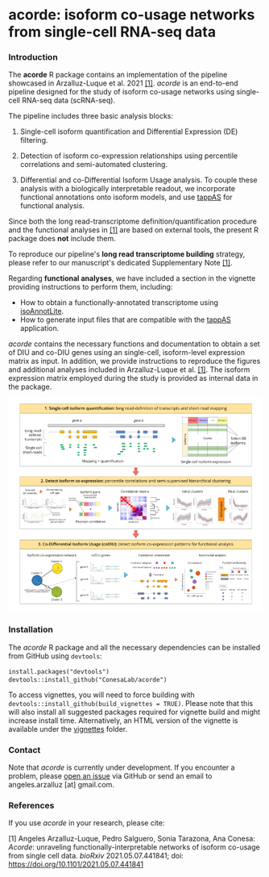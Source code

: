 # acorde: isoform co-usage networks from single-cell RNA-seq data

### Introduction
The **acorde** R package contains an implementation of the pipeline showcased in
Arzalluz-Luque et al. 2021 [[1]](#1). *acorde* is an end-to-end pipeline designed 
for the study of isoform co-usage networks using single-cell RNA-seq data (scRNA-seq). 

The pipeline includes three basic analysis blocks:

1. Single-cell isoform quantification and Differential Expression (DE) filtering. 

2. Detection of isoform co-expression relationships using percentile correlations
and semi-automated clustering.

3. Differential and co-Differential Isoform Usage analysis. To couple these 
analysis with a biologically interpretable readout, we incorporate functional 
annotations onto isoform models, and use 
[tappAS](https://github.com/ConesaLab/tappAS) for functional analysis.

Since both the long read-transcriptome definition/quantification procedure and the 
functional analyses in [[1]](#1) are based on external tools, the present R 
package does **not** include them. 

To reproduce our pipeline's **long read transcriptome building** strategy, 
please refer to our manuscript's dedicated Supplementary Note [[1]](#1).

Regarding **functional analyses**, we have included a section in the vignette 
providing instructions to perform them, including:

- How to obtain a functionally-annotated transcriptome using [isoAnnotLite](https://isoannot.tappas.org/isoannot-lite/).
- How to generate input files that are compatible with the [tappAS](https://github.com/ConesaLab/tappAS) application.

*acorde* contains the necessary functions and documentation to obtain 
a set of DIU and co-DIU genes using an single-cell, isoform-level expression 
matrix as input. In addition, we provide instructions to reproduce the figures 
and additional analyses included in Arzalluz-Luque et al. [[1]](#1).
The isoform expression matrix employed during the study is provided as internal 
data in the package.

![](images/acorde_pipeline-small.png)


### Installation
The *acorde* R package and all the necessary dependencies  can be installed 
from GitHub using `devtools`:

```
install.packages("devtools")
devtools::install_github("ConesaLab/acorde")
```

To access vignettes, you will need to force building with
`devtools::install_github(build_vignettes = TRUE)`. Please note that this will
also install all suggested packages required for vignette build and might 
increase install time. Alternatively, an HTML version of the vignette is
available under the [vignettes](https://github.com/ConesaLab/acorde/tree/master/vignettes)
folder.


### Contact
Note that *acorde* is currently under development. If you encounter a 
problem, please [open an issue](https://github.com/ConesaLab/acorde/issues) 
via GitHub or send an email to angeles.arzalluz [at] gmail.com.

  
### References
If you use *acorde* in your research, please cite:

<a id="1">[1]</a>
Angeles Arzalluz-Luque, Pedro Salguero, Sonia Tarazona, Ana Conesa:
*Acorde*: unraveling functionally-interpretable networks of isoform co-usage 
from single cell data. *bioRxiv* 2021.05.07.441841; 
doi: https://doi.org/10.1101/2021.05.07.441841
